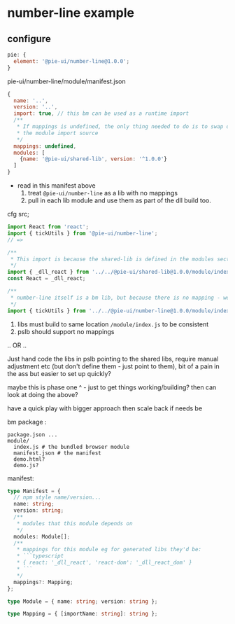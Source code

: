 # number-line example

## configure

```javascript
pie: {
  element: '@pie-ui/number-line@1.0.0';
}
```

pie-ui/number-line/module/manifest.json

```javascript
{
  name: '..',
  version: '..',
  import: true, // this bm can be used as a runtime import
  /**
   * If mappings is undefined, the only thing needed to do is to swap out the bare import source for
   * the module import source
   */
  mappings: undefined,
  modules: [
    {name: '@pie-ui/shared-lib', version: '^1.0.0'}
  ]
}
```

- read in this manifest above
  1. treat `@pie-ui/number-line` as a lib with no mappings
  2. pull in each lib module and use them as part of the dll build too.

cfg src;

```javascript
import React from 'react';
import { tickUtils } from '@pie-ui/number-line';
// =>

/**
 * This import is because the shared-lib is defined in the modules section of the manifest
 */
import { _dll_react } from '../../@pie-ui/shared-lib@1.0.0/module/index.js';
const React = _dll_react;

/**
 * number-line itself is a bm lib, but because there is no mapping - we just was the import source out instead.
 */
import { tickUtils } from '../../@pie-ui/number-line@1.0.0/module/index.js';
```

1. libs must build to same location `/module/index.js` to be consistent
1. pslb should support no mappings

.. OR ..

Just hand code the libs in pslb pointing to the shared libs, require manual adjustment etc
(but don't define them - just point to them), bit of a pain in the ass but easier to set up quickly?

maybe this is phase one ^ - just to get things working/building? then can look at doing the above?

have a quick play with bigger approach then scale back if needs be

bm package :

```shell
package.json ...
module/
  index.js # the bundled browser module
  manifest.json # the manifest
  demo.html?
  demo.js?
```

manifest:

````typescript
type Manifest = {
  // npm style name/version...
  name: string;
  version: string;
  /**
   * modules that this module depends on
   */
  modules: Module[];
  /**
   * mappings for this module eg for generated libs they'd be:
   * ```typescript
   * { react: '_dll_react', 'react-dom': '_dll_react_dom' }
   * ```
   */
  mappings?: Mapping;
};

type Module = { name: string; version: string };

type Mapping = { [importName: string]: string };
````
